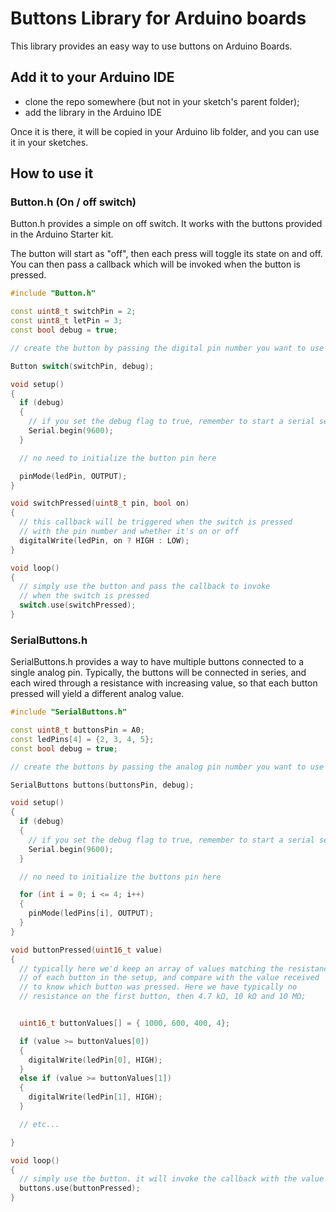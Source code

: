# Buttons Library for Arduino boards

This library provides an easy way to use buttons on Arduino Boards.

## Add it to your Arduino IDE

- clone the repo somewhere (but not in your sketch's parent folder);
- add the library in the Arduino IDE

Once it is there, it will be copied in your Arduino lib folder, and you can use it in your sketches.

## How to use it

### Button.h (On / off switch)

Button.h provides a simple on off switch. It works with the buttons provided in the Arduino Starter kit.

The button will start as "off", then each press will toggle its state on and off. You can then pass a callback which will be invoked when the button is pressed.

```cpp
#include "Button.h"

const uint8_t switchPin = 2;
const uint8_t letPin = 3;
const bool debug = true;

// create the button by passing the digital pin number you want to use for the button. Debug flag is optional

Button switch(switchPin, debug);

void setup()
{
  if (debug)
  {
    // if you set the debug flag to true, remember to start a serial session
    Serial.begin(9600);
  }

  // no need to initialize the button pin here

  pinMode(ledPin, OUTPUT);
}

void switchPressed(uint8_t pin, bool on)
{
  // this callback will be triggered when the switch is pressed
  // with the pin number and whether it's on or off
  digitalWrite(ledPin, on ? HIGH : LOW);
}

void loop()
{
  // simply use the button and pass the callback to invoke
  // when the switch is pressed
  switch.use(switchPressed);
}

```

### SerialButtons.h

SerialButtons.h provides a way to have multiple buttons connected to a single analog pin. Typically, the buttons will be connected in series, and each wired through a resistance with increasing value, so that each button pressed will yield a different analog value.

```cpp
#include "SerialButtons.h"

const uint8_t buttonsPin = A0;
const ledPins[4] = {2, 3, 4, 5};
const bool debug = true;

// create the buttons by passing the analog pin number you want to use for the button. debug flag is optional

SerialButtons buttons(buttonsPin, debug);

void setup()
{
  if (debug)
  {
    // if you set the debug flag to true, remember to start a serial session
    Serial.begin(9600);
  }

  // no need to initialize the buttons pin here

  for (int i = 0; i <= 4; i++)
  {
    pinMode(ledPins[i], OUTPUT);
  }
}

void buttonPressed(uint16_t value)
{
  // typically here we'd keep an array of values matching the resistance
  // of each button in the setup, and compare with the value received
  // to know which button was pressed. Here we have typically no
  // resistance on the first button, then 4.7 kΩ, 10 kΩ and 10 MΩ;


  uint16_t buttonValues[] = { 1000, 600, 400, 4};

  if (value >= buttonValues[0])
  {
    digitalWrite(ledPin[0], HIGH);
  }
  else if (value >= buttonValues[1])
  {
    digitalWrite(ledPin[1], HIGH);
  }

  // etc...

}

void loop()
{
  // simply use the button. it will invoke the callback with the value received on the analog pin
  buttons.use(buttonPressed);
}

```
